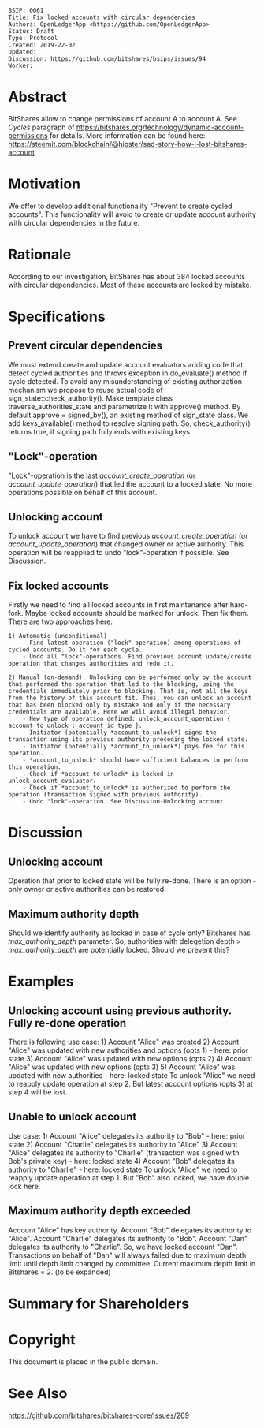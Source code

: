     BSIP: 0061
    Title: Fix locked accounts with circular dependencies 
    Authors: OpenLedgerApp <https://github.com/OpenLedgerApp>
    Status: Draft
    Type: Protocol
    Created: 2019-22-02
    Updated: 
    Discussion: https://github.com/bitshares/bsips/issues/94
    Worker:


# Abstract
BitShares allow to change permissions of account A to account A. See *Cycles* paragraph of https://bitshares.org/technology/dynamic-account-permissions for details. More information can be found here: https://steemit.com/blockchain/@hipster/sad-story-how-i-lost-bitshares-account

# Motivation
We offer to develop additional functionality "Prevent to create cycled accounts". This functionality will avoid to create or update account authority with circular dependencies in the future.

# Rationale
According to our investigation, BitShares has about 384 locked accounts with circular dependencies. Most of these accounts are locked by mistake. 

# Specifications

## Prevent circular dependencies
We must extend create and update account evaluators adding code that detect cycled authorities and throws exception in do_evaluate() method if cycle detected.
To avoid any misunderstanding of existing authorization mechanism we propose to reuse actual code of sign_state::check_authority(). Make template class traverse_authorities_state and parametrize it with approve() method. By default approve = signed_by(), an existing method of sign_state class. We add keys_available() method to resolve signing path. So, check_authority() returns true, if signing path fully ends with existing keys.

## "Lock"-operation
"Lock"-operation is the last *account_create_operation* (or *account_update_operation*) that led the account to a locked state. No more operations possible on behalf of this account.

## Unlocking account
To unlock account we have to find previous *account_create_operation* (or *account_update_operation*) that changed owner or active authority. This operation will be reapplied to undo "lock"-operation if possible. See Discussion.

## Fix locked accounts
Firstly we need to find all locked accounts in first maintenance after hard-fork. Maybe locked accounts should be marked for unlock. Then fix them. There are two approaches here:

    1) Automatic (unconditional)
        - Find latest operation ("lock"-operation) among operations of cycled accounts. Do it for each cycle.
        - Undo all "lock"-operations. Find previous account update/create operation that changes authorities and redo it.

    2) Manual (on-demand). Unlocking can be performed only by the account that performed the operation that led to the blocking, using the credentials immediately prior to blocking. That is, not all the keys from the history of this account fit. Thus, you can unlock an account that has been blocked only by mistake and only if the necessary credentials are available. Here we will avoid illegal behavior.
        - New type of operation defined: unlock_account_operation { account_to_unlock : account_id_type }.
        - Initiator (potentially *account_to_unlock*) signs the transaction using its previous authority preceding the locked state.
        - Initiator (potentially *account_to_unlock*) pays fee for this operation.
        - *account_to_unlock* should have sufficient balances to perform this operation.
        - Check if *account_to_unlock* is locked in unlock_account_evaluator.
        - Check if *account_to_unlock* is authorized to perform the operation (transaction signed with previous authority).
        - Undo "lock"-operation. See Discussion-Unlocking account.

# Discussion
## Unlocking account
Operation that prior to locked state will be fully re-done. There is an option - only owner or active authorities can be restored.

## Maximum authority depth
Should we identify authority as locked in case of cycle only? Bitshares has *max_authority_depth* parameter. So, authorities with delegetion depth > *max_authority_depth* are potentially locked. Should we prevent this?

# Examples
## Unlocking account using previous authority. Fully re-done operation
There is following use case:
    1) Account "Alice" was created
    2) Account "Alice" was updated with new authorities and options (opts 1) - here: prior state
    3) Account "Alice" was updated with new options (opts 2)
    4) Account "Alice" was updated with new options (opts 3)
    5) Account "Alice" was updated with new authorities - here: locked state
To unlock "Alice" we need to reapply update operation at step 2. But latest account options (opts 3) at step 4 will be lost.

## Unable to unlock account
Use case:
    1) Account "Alice" delegates its authority to "Bob" - here: prior state
    2) Account "Charlie" delegates its authority to "Alice"
    3) Account "Alice" delegates its authority to "Charlie" (transaction was signed with Bob's private key) - here: locked state
    4) Account "Bob" delegates its authority to "Charlie" - here: locked state
To unlock "Alice" we need to reapply update operation at step 1. But "Bob" also locked, we have double lock here.

## Maximum authority depth exceeded
Account "Alice" has key authority. 
Account "Bob" delegates its authority to "Alice". 
Account "Charlie" delegates its authority to "Bob". 
Account "Dan" delegates its authority to "Charlie".
So, we have locked account "Dan". Transactions on behalf of "Dan" will always failed due to maximum depth limit until depth limit changed by committee. Current maximum depth limit in Bitshares = 2. (to be expanded)

# Summary for Shareholders

# Copyright
This document is placed in the public domain.

# See Also
https://github.com/bitshares/bitshares-core/issues/269